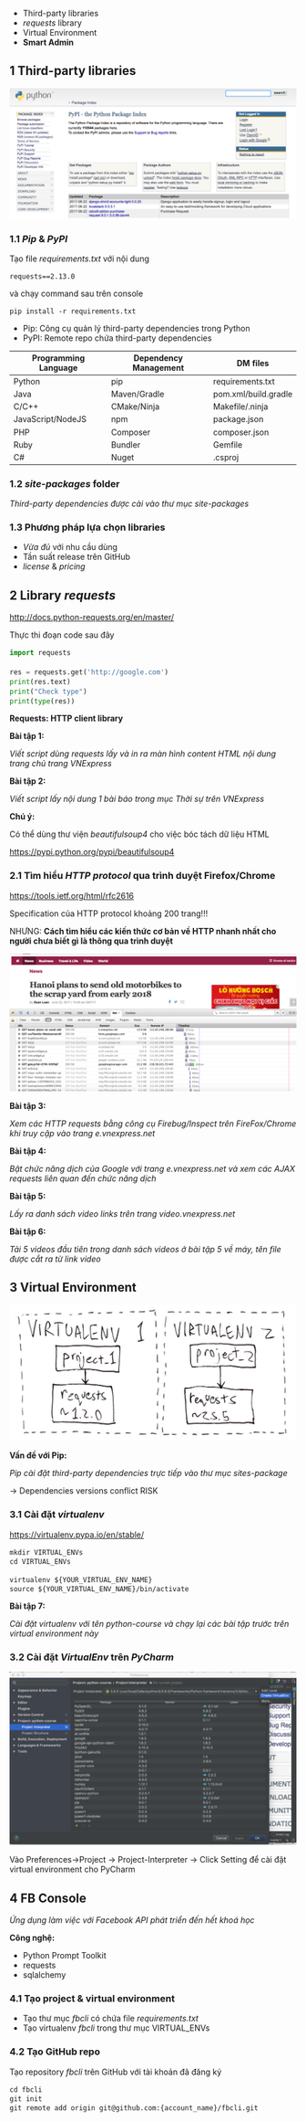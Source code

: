* Third-party libraries
* *requests* library
* Virtual Environment
* **Smart Admin**

## 1 Third-party libraries

![](https://raw.githubusercontent.com/mto/python-course/master/Session4/material/pypi_index.png)

### 1.1 *Pip* & *PyPI*

Tạo file *requirements.txt* với nội dung

```shell
requests==2.13.0
```

và chạy command sau trên console

```shell
pip install -r requirements.txt
```


* Pip: Công cụ quản lý third-party dependencies trong Python
* PyPI: Remote repo chứa third-party dependencies


| Programming Language | Dependency Management | DM files |
|---|---|---|
|Python|pip|requirements.txt|
|Java|Maven/Gradle|pom.xml/build.gradle|
|C/C++|CMake/Ninja|Makefile/.ninja|
|JavaScript/NodeJS|npm|package.json|
|PHP|Composer|composer.json|
|Ruby|Bundler|Gemfile|
|C#|Nuget|.csproj|

### 1.2 *site-packages* folder

*Third-party dependencies được cài vào thư mục *site-packages**

### 1.3 Phương pháp lựa chọn libraries

* *Vừa đủ* với nhu cầu dùng
* Tần suất release trên GitHub
* *license* & *pricing*

## 2 Library *requests*

http://docs.python-requests.org/en/master/

Thực thi đoạn code sau đây

```python
import requests

res = requests.get('http://google.com')
print(res.text)
print("Check type")
print(type(res))
```

**Requests: HTTP client library**

__**Bài tập 1:**__

*Viết script dùng *requests* lấy và in ra màn hình content HTML nội dung trang chủ trang VNExpress*

__**Bài tập 2:**__

*Viết script lấy nội dung 1 bài báo trong mục *Thời sự* trên VNExpress*

__**Chú ý:**__

Có thể dùng thư viện *beautifulsoup4* cho việc bóc tách dữ liệu HTML

https://pypi.python.org/pypi/beautifulsoup4

### 2.1 Tìm hiểu *HTTP protocol* qua trình duyệt Firefox/Chrome

https://tools.ietf.org/html/rfc2616

Specification của HTTP protocol khoảng 200 trang!!!

NHƯNG:
**Cách tìm hiểu các kiến thức cơ bản về HTTP nhanh nhất cho người chưa biết gì là thông qua trình duyệt**

![](https://raw.githubusercontent.com/mto/python-course/master/Session4/material/vnexpress_firebug.png)

__**Bài tập 3:**__

*Xem các HTTP requests bằng công cụ Firebug/Inspect trên FireFox/Chrome khi truy cập vào trang *e.vnexpress.net**



__**Bài tập 4:**__

*Bật chức năng dịch của Google với trang *e.vnexpress.net* và xem các AJAX requests liên quan đến chức năng dịch*

__**Bài tập 5:**__

*Lấy ra danh sách video links trên trang *video.vnexpress.net**

__**Bài tập 6:**__

*Tải 5 videos đầu tiên trong danh sách videos ở bài tập 5 về máy, tên file được cắt ra từ link video*

## 3 Virtual Environment

![](https://raw.githubusercontent.com/mto/python-course/master/Session4/material/virtual_environment.jpg)

__Vấn đề với Pip:__

*Pip cài đặt third-party dependencies trực tiếp vào thư mục sites-package*

-> Dependencies versions conflict RISK

### 3.1 Cài đặt *virtualenv*

https://virtualenv.pypa.io/en/stable/

```shell
mkdir VIRTUAL_ENVs
cd VIRTUAL_ENVs

virtualenv ${YOUR_VIRTUAL_ENV_NAME}
source ${YOUR_VIRTUAL_ENV_NAME}/bin/activate
```

__**Bài tập 7:**__

*Cài đặt *virtualenv* với tên *python-course* và chạy lại các bài tập trước trên virtual environment này*

### 3.2 Cài đặt *VirtualEnv* trên *PyCharm*

![](https://raw.githubusercontent.com/mto/python-course/master/Session4/material/venv_pycharm.png)

Vào Preferences->Project -> Project-Interpreter -> Click Setting để cài đặt virtual environment cho PyCharm

## 4 **FB Console**

*Ứng dụng làm việc với Facebook API phát triển đến hết khoá học*

__**Công nghệ:**__

* Python Prompt Toolkit
* requests
* sqlalchemy

### 4.1 Tạo project & virtual environment

* Tạo thư mục *fbcli* có chứa file *requirements.txt*
* Tạo virtualenv *fbcli* trong thư mục VIRTUAL_ENVs

### 4.2 Tạo GitHub repo

Tạo repository *fbcli* trên GitHub với tài khoản đã đăng ký

```
cd fbcli
git init
git remote add origin git@github.com:{account_name}/fbcli.git
```